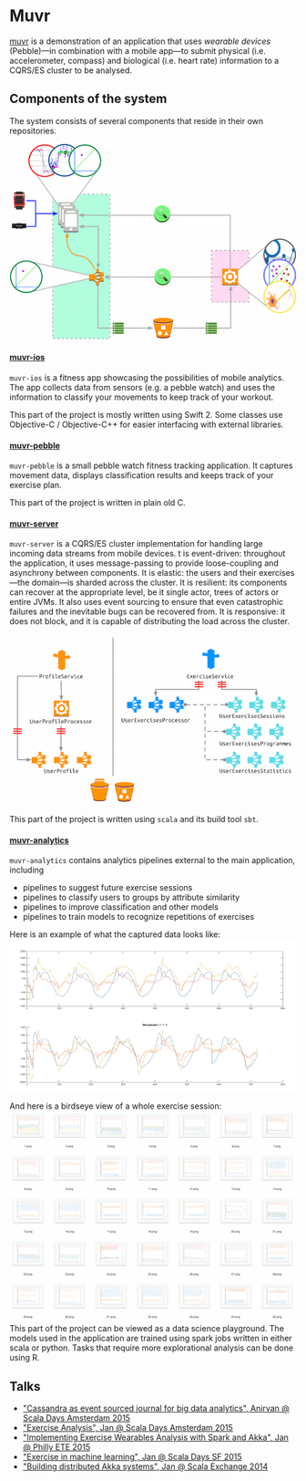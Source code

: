 # Muvr

[muvr](http://www.muvr.io/) is a demonstration of an application that uses _wearable devices_ (Pebble)—in combination with a mobile app—to submit physical (i.e. accelerometer, compass) and biological (i.e. heart rate) information to a CQRS/ES cluster to be analysed.

## Components of the system
The system consists of several components that reside in their own repositories.

![muvr overview](docu/images/muvr-architecture-overview.png)

#### [muvr-ios](https://github.com/muvr/muvr-ios)
`muvr-ios` is a fitness app showcasing the possibilities of mobile analytics. The app collects data from sensors (e.g. a pebble watch) and uses the information to classify your movements to keep track of your workout.

This part of the project is mostly written using Swift 2. Some classes use Objective-C / Objective-C++ for easier interfacing with external libraries.

#### [muvr-pebble](https://github.com/muvr/muvr-pebble)
`muvr-pebble` is a small pebble watch fitness tracking application. It captures movement data, displays classification results and keeps track of your exercise plan.  

This part of the project is written in plain old C.

#### [muvr-server](https://github.com/muvr/muvr-server)
`muvr-server` is a CQRS/ES cluster implementation for handling large incoming data streams from mobile devices. t is event-driven: throughout the application, it uses message-passing to provide loose-coupling and asynchrony between components. It is elastic: the users and their exercises—the domain—is sharded across the cluster. It is resilient: its components can recover at the appropriate level, be it single actor, trees of actors or entire JVMs. It also uses event sourcing to ensure that even catastrophic failures and the inevitable bugs can be recovered from. It is responsive: it does not block, and it is capable of distributing the load across the cluster.

![muvr server overview](docu/images/muvr-server-overview.png)

This part of the project is written using `scala` and its build tool `sbt`.

#### [muvr-analytics](https://github.com/muvr/muvr-analytics)
`muvr-analytics` contains analytics pipelines external to the main application, including
* pipelines to suggest future exercise sessions
* pipelines to classify users to groups by attribute similarity
* pipelines to improve classification and other models
* pipelines to train models to recognize repetitions of exercises

Here is an example of what the captured data looks like:
![muvr sample data](docu/images/sample-exercise-plot.png)

And here is a birdseye view of a whole exercise session:
![muvr sample data](docu/images/sample-session-overview.png)
This part of the project can be viewed as a data science playground. The models used in the application are trained using spark jobs written in either scala or python. Tasks that require more explorational analysis can be done using R.

## Talks
- ["Cassandra as event sourced journal for big data analytics", Anirvan @ Scala Days Amsterdam 2015](http://www.eigengo.com/scaladays-ams-2015/)
- ["Exercise Analysis", Jan @ Scala Days Amsterdam 2015](http://www.eigengo.com/scaladays-ams-2015/)
- ["Implementing Exercise Wearables Analysis with Spark and Akka", Jan @ Philly ETE 2015](http://chariotsolutions.com/presentation/philly-ete-2015-jan-machacek-implementing-exercise-wearables-analysis-spark-akka/)
- ["Exercise in machine learning", Jan @ Scala Days SF 2015](https://www.parleys.com/tutorial/exercise-machine-learning)
- ["Building distributed Akka systems", Jan @ Scala Exchange 2014](https://skillsmatter.com/skillscasts/5840-building-distributed-akka-systems)
